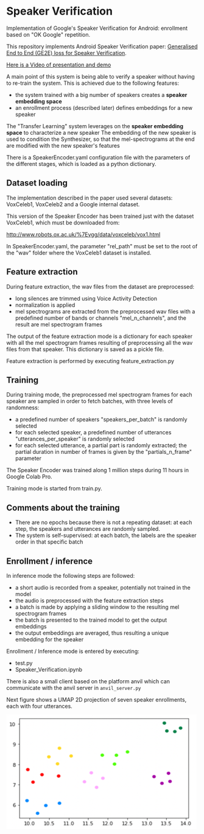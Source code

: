# Speaker Verification
Implementation of Google's Speaker Verification for Android: enrollment based on "OK Google" repetition. 

This repository implements Android Speaker Verification paper: [Generalised End to End (GE2E) loss for Speaker Verification](https://arxiv.org/abs/1710.10467).

[Here is a Video of presentation and demo](https://www.youtube.com/watch?v=sSPnZogKkd8)

A main point of this system is being able to verify a speaker without having to re-train the system. This is achieved due to the following features:
- the system trained with a big number of speakers creates a **speaker embedding space**
- an enrollment process (described later) defines embeddings for a new speaker

The "Transfer Learning" system leverages on the **speaker embedding space** to characterize a new speaker
The embedding of the new speaker is used to condition the Synthesizer, so that the mel-spectrograms at the end are modified with the new speaker's features

There is a SpeakerEncoder.yaml configuration file with the parameters of the different stages, which is loaded as a python dictionary.

## Dataset loading

The implementation described in the paper used several datasets: VoxCeleb1, VoxCeleb2 and a Google internal dataset.

This version of the Speaker Encoder has been trained just with the dataset VoxCeleb1, which must be downloaded from:

http://www.robots.ox.ac.uk/%7Evgg/data/voxceleb/vox1.html

In SpeakerEncoder.yaml, the parameter "rel_path" must be set to the root of the "wav" folder where the VoxCeleb1 dataset is installed.

## Feature extraction
During feature extraction, the wav files from the dataset are preprocessed:
* long silences are trimmed using Voice Activity Detection
* normalization is applied
* mel spectrograms are extracted from the preprocessed wav files with a predefined number of bands or channels "mel_n_channels", and the result are mel spectrogram frames

The output of the feature extraction mode is a dictionary for each speaker with all the mel spectrogram frames resulting of preprocessing all the wav files from that speaker. This dictionary is saved as a pickle file.

Feature extraction is performed by executing feature_extraction.py

## Training
During training mode, the preprocessed mel spectrogram frames for each speaker are sampled in order to fetch batches, with three levels of randomness:
* a predefined number of speakers "speakers_per_batch" is randomly selected
* for each selected speaker, a predefined number of utterances "utterances_per_speaker" is randomly selected
* for each selected utterance, a partial part is randomly extracted; the partial duration in number of frames is given by the "partials_n_frame" parameter

The Speaker Encoder was trained along 1 million steps during 11 hours in Google Colab Pro.

Training mode is started from train.py.

## Comments about the training
- There are no epochs because there is not a repeating dataset: at each step, the speakers and utterances are randomly sampled.
- The system is self-supervised: at each batch, the labels are the speaker order in that specific batch

## Enrollment / inference
In inference mode the following steps are followed:
* a short audio is recorded from a speaker, potentially not trained in the model
* the audio is preprocessed with the feature extraction steps
* a batch is made by applying a sliding window to the resulting mel spectrogram frames
* the batch is presented to the trained model to get the output embeddings
* the output embeddings are averaged, thus resulting a unique embedding for the speaker

Enrollment / Inference mode is entered by executing:
- test.py
- Speaker_Verification.ipynb

There is also a small client based on the platform anvil which can communicate with the anvil server in `anvil_server.py`

Next figure shows a UMAP 2D projection of seven speaker enrollments, each with four utterances.

<img src="readme_files/umap.png" alt="UMAP of seven speaker enrollments" width="500" height="300" />
